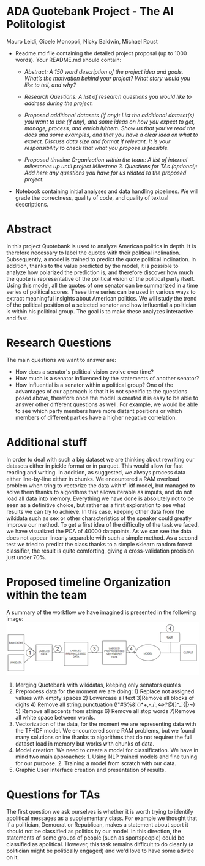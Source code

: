 # ADA Quotebank Project - The AI Politologist

Mauro Leidi, Gioele Monopoli, Nicky Baldwin, Michael Roust

- Readme.md file containing the detailed project proposal (up to 1000 words). Your README.md should contain:

    - *Abstract: A 150 word description of the project idea and goals. What’s the motivation behind your project? What story would you like to tell, and why?*

    - *Research Questions: A list of research questions you would like to address during the project.*

    - *Proposed additional datasets (if any): List the additional dataset(s) you want to use (if any), and some ideas on how you expect to get, manage, process, and enrich it/them. Show us that you’ve read the docs and some examples, and that you have a clear idea on what to expect. Discuss data size and format if relevant. It is your responsibility to check that what you propose is feasible.*

    - *Proposed timeline Organization within the team: A list of internal milestones up until project Milestone 3.
    Questions for TAs (optional): Add here any questions you have for us related to the proposed project.*

- Notebook containing initial analyses and data handling pipelines. We will grade the correctness, quality of code, and quality of textual descriptions.

# Abstract
In this project Quotebank is used to analyze American politics in depth. It is therefore necessary to label the quotes with their political inclination.
Subsequently, a model is trained to predict the quote political inclination. In addition, thanks to the value predicted by the model, it is possible to analyze how polarized the prediction is, and therefore discover how much the quote is representative of the political vision of the political party itself. 
Using this model, all the quotes of one senator can be summarized in a time series of political scores. These time series can be used in various ways to extract meaningful insights about American politics. We will study the trend of the political position of a selected senator and how influential a politician is within his political group. The goal is to make these analyzes interactive and fast.
# Research Questions
The main questions we want to answer are:
- How does a senator's political vision evolve over time?
- How much is a senator influenced by the statements of another senator?
- How influential is a senator within a political group?
One of the advantages of our approach is that it is not specific to the questions posed above, therefore once the model is created it is easy to be able to answer other different questions as well. For example, we would be able to see which party members have more distant positions or which members of different parties have a higher negative correlation.
# Additional stuff
In order to deal with such a big dataset we are thinking about rewriting our datasets either in pickle format or in parquet. This would allow for fast reading and writing. In addition, as suggested, we always process data either line-by-line either in chunks. We encountered a RAM overload problem when tring to vectorize the data with tf-idf model, but managed to solve them thanks to algorithms that allows iterable as imputs, and do not load all data into memory.
Everything we have done is absolutely not to be seen as a definitive choice, but rather as a first exploration to see what results we can try to achieve. In this case, keeping other data from the wikidata such as sex or other characteristics of the speaker could greatly improve our method. To get a first idea of the difficulty of the task we faced, we have visualized the PCA of 40000 datapoints. As we can see the data does not appear linearly separable with such a simple method. As a second test we tried to predict the class thanks to a simple sklearn random forest classifier, the result is quite comforting, giving a cross-validation precision just under 70%.
# Proposed timeline Organization within the team
A summary of the workflow we have imagined is presented in the following image:
![](media/workflow.PNG)
1) Merging Quotebank with wikidatas, keeping only senators quotes
2) Preprocess data for the moment we are doing:  1) Replace not assigned values with empty spaces 2) Lowercase all text 3)Remove all blocks of digits 4) Remove all string.punctuation (!"#$%&'()*+,-./:;<=>?@[]^_`{|}~) 5) Remove all accents from strings 6) Remove all stop words 7)Remove all white space between words.
3) Vectorization of the data, for the moment we are representing data with the TF-IDF model. We encountered some RAM problems, but we found many solutions online thanks to algorithms that do not requirer the full dataset load in memory but works with chunks of data.
4) Model creation: We need to create a model for classification. We have in mind two main approaches: 1. Using NLP trained models and fine tuning for our purpose. 2. Training a model from scratch with our data.
5) Graphic User Interface creation and presentation of results.
# Questions for TAs
The first question we ask ourselves is whether it is worth trying to identify apolitical messages as a supplementary class. For example we thought that if a politician, Democrat or Republican, makes a statement about sport it should not be classified as politics by our model. In this direction, the statements of some groups of people (such as sportspeople) could be classified as apolitical. However, this task remains difficult to do cleanly (a politician might be politically engaged) and we'd love to have some advice on it.




